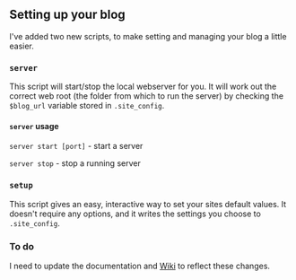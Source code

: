 ## Setting up your blog

I've added two new scripts, to make setting and managing your blog a little easier.

### `server`

This script will start/stop the local webserver for you. It will work out the correct web root (the folder from which to run the server) by checking the `$blog_url` variable stored in `.site_config`.

#### `server` usage

`server start [port]` - start a server

`server stop` - stop a running server

### `setup`

This script gives an easy, interactive way to set your sites default values. It doesn't require any options, and it writes the settings you choose to `.site_config`.

### To do

I need to update the documentation and [Wiki](https://github.com/sc0ttj/mdsh/wiki/) to reflect these changes.
